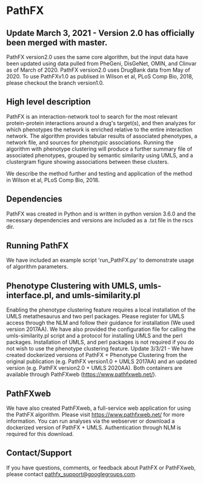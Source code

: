# PathFX

## Update March 3, 2021 - Version 2.0 has officially been merged with master. 
PathFX version2.0 uses the same core algorithm, but the input data have been updated using data pulled from PheGeni, DisGeNet, OMIN, and Clinvar as of March of 2020. PathFX version2.0 uses DrugBank data from May of 2020. To use PathFXv1.0 as publised in Wilson et al, PLoS Comp Bio, 2018, please checkout the branch version1.0. 

## High level description
PathFX is an interaction-network tool to search for the most relevant protein-protein interactions around a drug's target(s), and then analyzes for which phenotypes the network is enriched relative to the entire interaction network. The algorithm provides tabular results of associated phenotypes, a network file, and sources for phenotypic associations. Running the algorithm with phenotype clustering will produce a further summary file of associated phenotypes, grouped by semantic similarity using UMLS, and a clustergram figure showing associations between these clusters.

We describe the method further and testing and application of the method in Wilson et al, PLoS Comp Bio, 2018.

## Dependencies
PathFX was created in Python and is written in python version 3.6.0 and the necessary dependencies and versions are included as a .txt file in the rscs dir.

## Running PathFX
We have included an example script 'run_PathFX.py' to demonstrate usage of algorithm parameters.

## Phenotype Clustering with UMLS, umls-interface.pl, and umls-similarity.pl
Enabling the phenotype clustering feature requires a local installation of the UMLS metathesaurus and two perl packages. Please register for UMLS access through the NLM and follow their guidance for installation (We used version 2017AA). We have also provided the configuration file for calling the umls-similarity.pl script and a protocol for installing UMLS and the perl packages. Installation of UMLS, and perl packages is not required if you do not wish to use the phenotype clustering feature.
Update 3/3/21 - We have created dockerized versions of PathFX + Phenotype Clustering from the original publication (e.g. PathFX version1.0 + UMLS 2017AA) and an updated version (e.g. PathFX version2.0 + UMLS 2020AA). Both containers are available through PathFXweb (https://www.pathfxweb.net/).


## PathFXweb
We have also created PathFXweb, a full-service web application for using the PathFX algorithm. Please visit https://www.pathfxweb.net/ for more information. You can run analyses via the webserver or download a dockerized version of PathFX + UMLS. Authentication through NLM is required for this download.

## Contact/Support
If you have questions, comments, or feedback about PathFX or PathFXweb, please contact pathfx_support@googlegroups.com.

